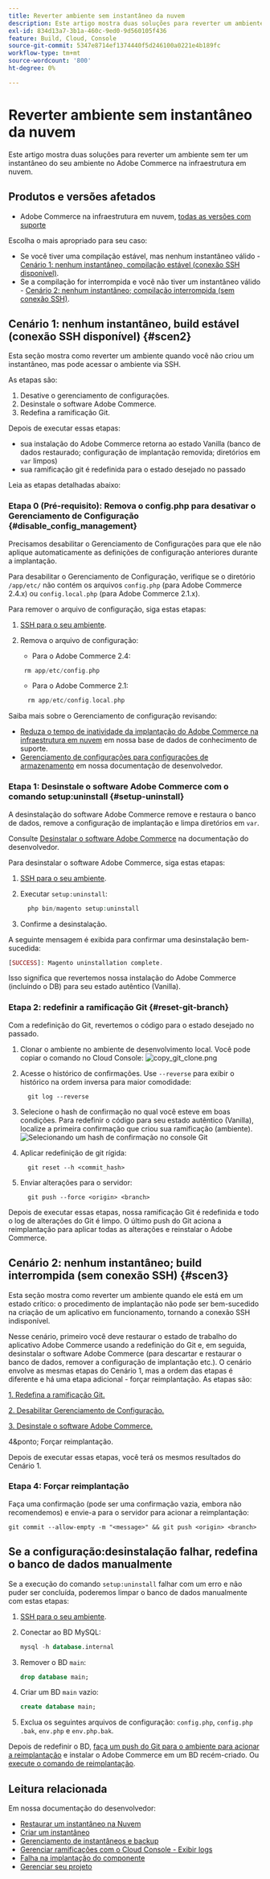```yaml
---
title: Reverter ambiente sem instantâneo da nuvem
description: Este artigo mostra duas soluções para reverter um ambiente sem ter um instantâneo do seu ambiente no Adobe Commerce na infraestrutura em nuvem.
exl-id: 834d13a7-3b1a-460c-9ed0-9d560105f436
feature: Build, Cloud, Console
source-git-commit: 5347e8714ef1374440f5d246100a0221e4b189fc
workflow-type: tm+mt
source-wordcount: '800'
ht-degree: 0%

---
```


# Reverter ambiente sem instantâneo da nuvem

Este artigo mostra duas soluções para reverter um ambiente sem ter um instantâneo do seu ambiente no Adobe Commerce na infraestrutura em nuvem.

## Produtos e versões afetados

* Adobe Commerce na infraestrutura em nuvem, [todas as versões com suporte](https://magento.com/sites/default/files/magento-software-lifecycle-policy.pdf)

Escolha o mais apropriado para seu caso:

* Se você tiver uma compilação estável, mas nenhum instantâneo válido - [Cenário 1: nenhum instantâneo, compilação estável (conexão SSH disponível)](#scen2).
* Se a compilação for interrompida e você não tiver um instantâneo válido - [Cenário 2: nenhum instantâneo; compilação interrompida (sem conexão SSH)](#scen3).

## Cenário 1: nenhum instantâneo, build estável (conexão SSH disponível) {#scen2}

Esta seção mostra como reverter um ambiente quando você não criou um instantâneo, mas pode acessar o ambiente via SSH.

As etapas são:

1. Desative o gerenciamento de configurações.
1. Desinstale o software Adobe Commerce.
1. Redefina a ramificação Git.

Depois de executar essas etapas:

* sua instalação do Adobe Commerce retorna ao estado Vanilla (banco de dados restaurado; configuração de implantação removida; diretórios em `var` limpos)
* sua ramificação git é redefinida para o estado desejado no passado

Leia as etapas detalhadas abaixo:

### Etapa 0 (Pré-requisito): Remova o config.php para desativar o Gerenciamento de Configuração {#disable_config_management}

Precisamos desabilitar o Gerenciamento de Configurações para que ele não aplique automaticamente as definições de configuração anteriores durante a implantação.

Para desabilitar o Gerenciamento de Configuração, verifique se o diretório `/app/etc/` não contém os arquivos `config.php` (para Adobe Commerce 2.4.x) ou `config.local.php` (para Adobe Commerce 2.1.x).

Para remover o arquivo de configuração, siga estas etapas:

1. [SSH para o seu ambiente](https://experienceleague.adobe.com/docs/commerce-cloud-service/user-guide/develop/secure-connections.html?lang=pt-BR).
1. Remova o arquivo de configuração:
   * Para o Adobe Commerce 2.4:

   ```php
    rm app/etc/config.php
   ```

   * Para o Adobe Commerce 2.1:

   ```php
     rm app/etc/config.local.php
   ```

Saiba mais sobre o Gerenciamento de configuração revisando:

* [Reduza o tempo de inatividade da implantação do Adobe Commerce na infraestrutura em nuvem](/help/how-to/general/magento-cloud-reduce-deployment-downtime-with-configuration-management.md) em nossa base de dados de conhecimento de suporte.
* [Gerenciamento de configurações para configurações de armazenamento](https://experienceleague.adobe.com/docs/commerce-cloud-service/user-guide/configure-store/store-settings.html?lang=pt-BR) em nossa documentação de desenvolvedor.

### Etapa 1: Desinstale o software Adobe Commerce com o comando setup:uninstall {#setup-uninstall}


A desinstalação do software Adobe Commerce remove e restaura o banco de dados, remove a configuração de implantação e limpa diretórios em `var`.

Consulte [Desinstalar o software Adobe Commerce](https://experienceleague.adobe.com/docs/commerce-operations/installation-guide/tutorials/uninstall.html?lang=pt-BR) na documentação do desenvolvedor.

Para desinstalar o software Adobe Commerce, siga estas etapas:

1. [SSH para o seu ambiente](https://experienceleague.adobe.com/docs/commerce-cloud-service/user-guide/develop/secure-connections.html?lang=pt-BR).
1. Executar `setup:uninstall`:

   ```php
     php bin/magento setup:uninstall
   ```

1. Confirme a desinstalação.

A seguinte mensagem é exibida para confirmar uma desinstalação bem-sucedida:

```php
[SUCCESS]: Magento uninstallation complete.
```

Isso significa que revertemos nossa instalação do Adobe Commerce (incluindo o DB) para seu estado autêntico (Vanilla).

### Etapa 2: redefinir a ramificação Git {#reset-git-branch}

Com a redefinição do Git, revertemos o código para o estado desejado no passado.

1. Clonar o ambiente no ambiente de desenvolvimento local. Você pode copiar o comando no Cloud Console:    ![copy_git_clone.png](assets/copy_git_clone.png)
1. Acesse o histórico de confirmações. Use `--reverse` para exibir o histórico na ordem inversa para maior comodidade:

   ```git
     git log --reverse
   ```

1. Selecione o hash de confirmação no qual você esteve em boas condições. Para redefinir o código para seu estado autêntico (Vanilla), localize a primeira confirmação que criou sua ramificação (ambiente).    ![Selecionando um hash de confirmação no console Git](assets/select_commit_hash.png)
1. Aplicar redefinição de git rígida:

   ```git
     git reset --h <commit_hash>
   ```

1. Enviar alterações para o servidor:

   ```git
     git push --force <origin> <branch>
   ```

Depois de executar essas etapas, nossa ramificação Git é redefinida e todo o log de alterações do Git é limpo. O último push do Git aciona a reimplantação para aplicar todas as alterações e reinstalar o Adobe Commerce.

## Cenário 2: nenhum instantâneo; build interrompida (sem conexão SSH) {#scen3}

Esta seção mostra como reverter um ambiente quando ele está em um estado crítico: o procedimento de implantação não pode ser bem-sucedido na criação de um aplicativo em funcionamento, tornando a conexão SSH indisponível.

Nesse cenário, primeiro você deve restaurar o estado de trabalho do aplicativo Adobe Commerce usando a redefinição do Git e, em seguida, desinstalar o software Adobe Commerce (para descartar e restaurar o banco de dados, remover a configuração de implantação etc.). O cenário envolve as mesmas etapas do Cenário 1, mas a ordem das etapas é diferente e há uma etapa adicional - forçar reimplantação. As etapas são:

[1. Redefina a ramificação Git.](/help/how-to/general/reset-environment-on-cloud.md#reset-git-branch)

[2. Desabilitar Gerenciamento de Configuração.](/help/how-to/general/reset-environment-on-cloud.md#disable_config_management)

[3. Desinstale o software Adobe Commerce.](/help/how-to/general/reset-environment-on-cloud.md#setup-uninstall)

4&ponto; Forçar reimplantação.

Depois de executar essas etapas, você terá os mesmos resultados do Cenário 1.

### Etapa 4: Forçar reimplantação

Faça uma confirmação (pode ser uma confirmação vazia, embora não recomendemos) e envie-a para o servidor para acionar a reimplantação:

```git
git commit --allow-empty -m "<message>" && git push <origin> <branch>
```

## Se a configuração:desinstalação falhar, redefina o banco de dados manualmente

Se a execução do comando `setup:uninstall` falhar com um erro e não puder ser concluída, poderemos limpar o banco de dados manualmente com estas etapas:

1. [SSH para o seu ambiente](https://experienceleague.adobe.com/docs/commerce-cloud-service/user-guide/develop/secure-connections.html?lang=pt-BR).
1. Conectar ao BD MySQL:

   ```sql
   mysql -h database.internal
   ```

1. Remover o BD `main`:

   ```sql
   drop database main;
   ```

1. Criar um BD `main` vazio:

   ```sql
   create database main;
   ```

1. Exclua os seguintes arquivos de configuração: `config.php`, `config.php` `.bak`, `env.php` e `env.php.bak`.

Depois de redefinir o BD, [faça um push do Git para o ambiente para acionar a reimplantação](https://experienceleague.adobe.com/docs/commerce-cloud-service/user-guide/dev-tools/cloud-cli.html?lang=pt-BR#git-commands) e instalar o Adobe Commerce em um BD recém-criado. Ou [execute o comando de reimplantação](https://experienceleague.adobe.com/docs/commerce-cloud-service/user-guide/dev-tools/cloud-cli.html?lang=pt-BR#environment-commands).

## Leitura relacionada

Em nossa documentação do desenvolvedor:

* [Restaurar um instantâneo na Nuvem](https://experienceleague.adobe.com/pt-br/docs/commerce-cloud-service/user-guide/develop/storage/snapshots#restore-a-manual-backup)
* [Criar um instantâneo](https://experienceleague.adobe.com/pt-br/docs/commerce-cloud-service/user-guide/develop/storage/snapshots#create-a-manual-backup)
* [Gerenciamento de instantâneos e backup](https://experienceleague.adobe.com/pt-br/docs/commerce-cloud-service/user-guide/develop/storage/snapshots)
* [Gerenciar ramificações com o Cloud Console - Exibir logs](https://experienceleague.adobe.com/docs/commerce-cloud-service/user-guide/project/console-branches.html?lang=pt-BR#view-logs)
* [Falha na implantação do componente](https://experienceleague.adobe.com/docs/commerce-cloud-service/user-guide/develop/deploy/recover-failed-deployment.html?lang=pt-BR)
* [Gerenciar seu projeto](https://experienceleague.adobe.com/docs/commerce-cloud-service/user-guide/project/overview.html?lang=pt-BR#configure-the-project)
